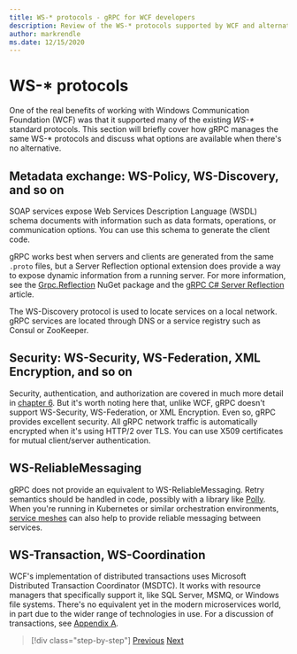```yaml
---
title: WS-* protocols - gRPC for WCF developers
description: Review of the WS-* protocols supported by WCF and alternatives available with gRPC
author: markrendle
ms.date: 12/15/2020
---
```


# WS-\* protocols

One of the real benefits of working with Windows Communication Foundation (WCF) was that it supported many of the existing _WS-\*_ standard protocols. This section will briefly cover how gRPC manages the same WS-\* protocols and discuss what options are available when there's no alternative.

## Metadata exchange: WS-Policy, WS-Discovery, and so on

SOAP services expose Web Services Description Language (WSDL) schema documents with information such as data formats, operations, or communication options. You can use this schema to generate the client code.

gRPC works best when servers and clients are generated from the same `.proto` files, but a Server Reflection optional extension does provide a way to expose dynamic information from a running server. For more information, see the [Grpc.Reflection](https://nuget.org/packages/Grpc.Reflection) NuGet package and the [gRPC C# Server Reflection](https://github.com/grpc/grpc/blob/master/doc/csharp/server_reflection.md) article.

The WS-Discovery protocol is used to locate services on a local network. gRPC services are located through DNS or a service registry such as Consul or ZooKeeper.

## Security: WS-Security, WS-Federation, XML Encryption, and so on

Security, authentication, and authorization are covered in much more detail in [chapter 6](security.md). But it's worth noting here that, unlike WCF, gRPC doesn't support WS-Security, WS-Federation, or XML Encryption. Even so, gRPC provides excellent security. All gRPC network traffic is automatically encrypted when it's using HTTP/2 over TLS. You can use X509 certificates for mutual client/server authentication.

## WS-ReliableMessaging

gRPC does not provide an equivalent to WS-ReliableMessaging. Retry semantics should be handled in code, possibly with a library like [Polly](https://github.com/App-vNext/Polly). When you're running in Kubernetes or similar orchestration environments, [service meshes](service-mesh.md) can also help to provide reliable messaging between services.

## WS-Transaction, WS-Coordination

WCF's implementation of distributed transactions uses Microsoft Distributed Transaction Coordinator (MSDTC). It works with resource managers that specifically support it, like SQL Server, MSMQ, or Windows file systems. There's no equivalent yet in the modern microservices world, in part due to the wider range of technologies in use. For a discussion of transactions, see [Appendix A](appendix.md).

>[!div class="step-by-step"]
>[Previous](error-handling.md)
>[Next](migrate-wcf-to-grpc.md)
